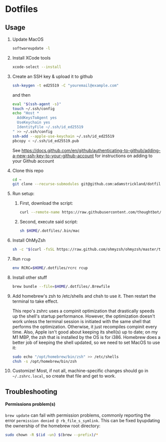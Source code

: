 # Dotfiles

## Usage

1. Update MacOS

    ```sh
    softwareupdate -l
    ```

1. Install XCode tools

    ```sh
    xcode-select --install
    ```

1. Create an SSH key & upload it to github

    ```sh
    ssh-keygen -t ed25519 -C "youremail@example.com"
    ```

    and then

    ```sh
    eval "$(ssh-agent -s)"
    touch ~/.ssh/config
    echo "Host *
      AddKeysToAgent yes
      UseKeychain yes
      IdentityFile ~/.ssh/id_ed25519
    " >> ~/.ssh/config
    ssh-add --apple-use-keychain ~/.ssh/id_ed25519
    pbcopy < ~/.ssh/id_ed25519.pub
    ```

    See https://docs.github.com/en/github/authenticating-to-github/adding-a-new-ssh-key-to-your-github-account for instructions on adding to your Github account

1. Clone this repo

    ```sh
    cd ~
    git clone --recurse-submodules git@github.com:adamstrickland/dotfiles ~/.dotfiles
    ```

1. Run setup:
    1. First, download the script:

        ```sh
        curl --remote-name https://raw.githubusercontent.com/thoughtbot/laptop/master/mac > $HOME/.dotfiles/.bin/mac
        ```

    1. Second, execute said script:

        ```sh
        sh $HOME/.dotfiles/.bin/mac
        ```

1. Install OhMyZsh

    ```sh
    sh -c "$(curl -fsSL https://raw.github.com/ohmyzsh/ohmyzsh/master/tools/install.sh)"
    ```

1. Run `rcup`

    ```sh
    env RCRC=$HOME/.dotfiles/rcrc rcup
    ```

1. Install other stuff

    ```sh
    brew bundle --file=$HOME/.dotfiles/.Brewfile
    ```

1. Add homebrew's zsh to /etc/shells and chsh to use it. Then restart the
     terminal to take effect.

    This repo's zshrc uses a compinit optimization that drastically speeds up the
    shell's startup performance. However, the optimization doesn't work unless
    the terminal session is initiated with the same shell that performs the
    optimization. Otherwise, it just recompiles compinit every time. Also, Apple
    isn't good about keeping its shell(s) up to date; on my M1 MBP, the zsh that
    is installed by the OS is for i386. Homebrew does a better job of keeping the
    shell updated, so we need to set MacOS to use it:

    ```sh
    sudo echo "/opt/homebrew/bin/zsh" >> /etc/shells
    chsh -s /opt/homebrew/bin/zsh
    ```

1. Customize! Most, if not all, machine-specific changes should go in
   `~/.zshrc.local`, so create that file and get to work.

## Troubleshooting

#### Permissions problem(s)

`brew update` can fail with permission problems, commonly reporting the error `permission denied @ rb_file_s_symlink`.  This can be fixed byupdating the ownership of the homebrew root directory:

```sh
sudo chown -R $(id -un) $(brew --prefix)/*
```
